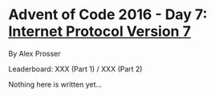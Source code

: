 # Advent of Code 2016 - Day 7: [Internet Protocol Version 7](https://adventofcode.com/2016/day/7)
By Alex Prosser

Leaderboard: XXX (Part 1) / XXX (Part 2)

Nothing here is written yet...